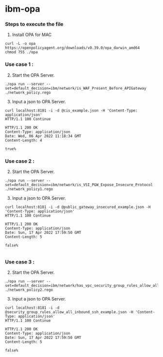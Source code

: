 # ibm-opa

### Steps to execute the file 

1. Install OPA for MAC   

```
curl -L -o opa https://openpolicyagent.org/downloads/v0.39.0/opa_darwin_amd64
chmod 755 ./opa

```   

### Use case 1 :

2.  Start the OPA Server.   


```
./opa run --server --set=default_decision=ibm/network/is_WAF_Present_Before_APIGateway ./network_policy.rego
```

3. Input a json to OPA Server.   

```
curl localhost:8181 -i -d @cis_example.json -H 'Content-Type: application/json'
HTTP/1.1 100 Continue

HTTP/1.1 200 OK
Content-Type: application/json
Date: Wed, 06 Apr 2022 11:18:34 GMT
Content-Length: 4

true%            
```

### Use case 2 :

2.  Start the OPA Server.   

```
./opa run --server --set=default_decision=ibm/network/is_VSI_PGW_Expose_Insecure_Protocol ./network_policy1.rego

```

3. Input a json to OPA Server.   

```
curl localhost:8181 -i -d @public_gateway_insecured_example.json -H 'Content-Type: application/json'
HTTP/1.1 100 Continue

HTTP/1.1 200 OK
Content-Type: application/json
Date: Sun, 17 Apr 2022 17:59:50 GMT
Content-Length: 5

false% 
       
```

### Use case 3 :

2.  Start the OPA Server.   

```
./opa run --server --set=default_decision=ibm/network/has_vpc_security_group_rules_allow_all_inbound_ssh ./network_policy2.rego

```

3. Input a json to OPA Server.   

```
curl localhost:8181 -i -d @security_group_rules_allow_all_inbound_ssh_example.json -H 'Content-Type: application/json'
HTTP/1.1 100 Continue

HTTP/1.1 200 OK
Content-Type: application/json
Date: Sun, 17 Apr 2022 17:59:50 GMT
Content-Length: 5

false% 
       
```
